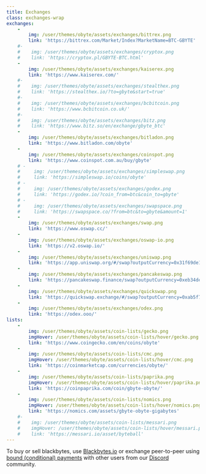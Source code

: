 ```yaml
---
title: Exchanges
class: exchanges-wrap
exchanges:
    -
        img: /user/themes/obyte/assets/exchanges/bittrex.png
        link: 'https://bittrex.com/Market/Index?MarketName=BTC-GBYTE'
    #-
    #    img: /user/themes/obyte/assets/exchanges/cryptox.png
    #    link: 'https://cryptox.pl/GBYTE-BTC.html'
    -
        img: /user/themes/obyte/assets/exchanges/kaiserex.png
        link: 'https://www.kaiserex.com/'
    #-
    #    img: /user/themes/obyte/assets/exchanges/stealthex.png
    #    link: 'https://stealthex.io/?to=gbyte&start=true'
    #-
    #    img: /user/themes/obyte/assets/exchanges/bcbitcoin.png
    #    link: 'https://www.bcbitcoin.co.uk/'
    #-
    #    img: /user/themes/obyte/assets/exchanges/bitz.png
    #    link: 'https://www.bitz.so/en/exchange/gbyte_btc'
    -
        img: /user/themes/obyte/assets/exchanges/bitladon.png
        link: 'https://www.bitladon.com/obyte'
    -
        img: /user/themes/obyte/assets/exchanges/coinspot.png
        link: 'https://www.coinspot.com.au/buy/gbyte'
    # -
    #     img: /user/themes/obyte/assets/exchanges/simpleswap.png
    #     link: 'https://simpleswap.io/coins/obyte'
    # -
    #     img: /user/themes/obyte/assets/exchanges/godex.png
    #     link: 'https://godex.io/?coin_from=btc&coin_to=gbyte'
    # -
    #     img: /user/themes/obyte/assets/exchanges/swapspace.png
    #     link: 'https://swapspace.co/?from=btc&to=gbyte&amount=1'
    -
        img: /user/themes/obyte/assets/exchanges/swap.png
        link: 'https://www.oswap.cc/'
    -
        img: /user/themes/obyte/assets/exchanges/oswap-io.png
        link: 'https://v2.oswap.io/'
    -
        img: /user/themes/obyte/assets/exchanges/uniswap.png
        link: 'https://app.uniswap.org/#/swap?outputCurrency=0x31f69de127c8a0ff10819c0955490a4ae46fcc2a'
    -
        img: /user/themes/obyte/assets/exchanges/pancakeswap.png
        link: 'https://pancakeswap.finance/swap?outputCurrency=0xeb34de0c4b2955ce0ff1526cdf735c9e6d249d09'
    -
        img: /user/themes/obyte/assets/exchanges/quickswap.png
        link: 'https://quickswap.exchange/#/swap?outputCurrency=0xab5f7a0e20b0d056aed4aa4528c78da45be7308b'
    -
        img: /user/themes/obyte/assets/exchanges/odex.png
        link: 'https://odex.ooo/'
lists:
    -
        img: /user/themes/obyte/assets/coin-lists/gecko.png
        imgHover: /user/themes/obyte/assets/coin-lists/hover/gecko.png
        link: 'https://www.coingecko.com/en/coins/obyte'
    -
        img: /user/themes/obyte/assets/coin-lists/cmc.png
        imgHover: /user/themes/obyte/assets/coin-lists/hover/cmc.png
        link: 'https://coinmarketcap.com/currencies/obyte/'
    -
        img: /user/themes/obyte/assets/coin-lists/paprika.png
        imgHover: /user/themes/obyte/assets/coin-lists/hover/paprika.png
        link: 'https://coinpaprika.com/coin/gbyte-obyte/'
    -
        img: /user/themes/obyte/assets/coin-lists/nomics.png
        imgHover: /user/themes/obyte/assets/coin-lists/hover/nomics.png
        link: 'https://nomics.com/assets/gbyte-obyte-gigabytes'
    #-
    #    img: /user/themes/obyte/assets/coin-lists/messari.png
    #    imgHover: /user/themes/obyte/assets/coin-lists/hover/messari.png
    #    link: 'https://messari.io/asset/byteball'
---
```


<!--
You can buy or sell bytes without leaving the wallet by [chatting with a trading bot](obyte:Ar2ukVqx309sX+LoC9RVOpfATgXskt+Ser5jVr3Q2FOo@obyte.org/bb#0000).
-->

To buy or sell blackbytes, use [Blackbytes.io](https://blackbytes.io/?target=_blank&rel=noopener) or exchange peer-to-peer using [bound (conditional) payments](https://medium.com/obyte/making-p2p-great-again-fe9e20546a4a?target=_blank&rel=noopener) with other users from our [Discord](https://discord.obyte.org/?target=_blank&rel=noopener) community.
